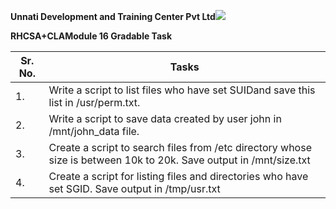 ﻿**Unnati Development and Training Center Pvt Ltd![](Aspose.Words.174c9c0e-fcd3-440c-85a7-856a2fb66218.001.png)**

**RHCSA+CLAModule 16 Gradable Task**



|**Sr. No.**|**Tasks**|
| - | - |
|1\.|Write a script to list files who have set SUIDand save this list in /usr/perm.txt.|
|2\.|Write a script to save data created by user john in /mnt/john\_data file.|
|3\.|Create a script to search files from /etc directory whose size is between 10k to 20k. Save output in /mnt/size.txt|
|4\.|Create a script for listing files and directories who have set SGID. Save output in /tmp/usr.txt|

